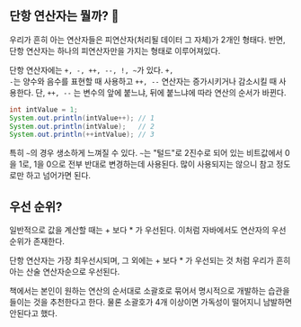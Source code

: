 ## 단항 연산자는 뭘까? 🤔

우리가 흔히 아는 연산자들은 피연산자(처리될 데이터 그 자체)가 2개인 형태다. 반면, 단항 연산자는 하나의 피연산자만을 가지는 형태로 이루어져있다. 

단항 연산자에는 <code>+, -, ++, --, !, ~</code>가 있다. <code>+, -</code>는 양수와 음수를 표현할 때 사용하고 <code>++, --</code> 연산자는 증가시키거나 감소시킬 때 사용한다. 단, <code>++, --</code> 는 변수의 앞에 붙느냐, 뒤에 붙느냐에 따라 연산의 순서가 바뀐다.

```java
int intValue = 1;
System.out.println(intValue++); // 1
System.out.println(intValue);   // 2
System.out.println(++intValue); // 3
```

특히 <code>~</code>의 경우 생소하게 느껴질 수 있다. <code>~</code>는 "털드"로 2진수로 되어 있는 비트값에서 0을 1로, 1을 0으로 전부 반대로 변경하는데 사용된다. 많이 사용되지는 않으니 참고 정도로만 하고 넘어가면 된다.

## 우선 순위?

일반적으로 값을 계산할 때는 + 보다 * 가 우선된다. 이처럼 자바에서도 연산자의 우선순위가 존재한다.

단항 연산자는 가장 최우선시되며, 그 외에는 + 보다 * 가 우선되는 것 처럼 우리가 흔히 아는 산술 연산자순으로 우선된다.

책에서는 본인이 원하는 연산의 순서대로 소괄호로 묶어서 명시적으로 개발하는 습관을 들이는 것을 추천한다고 한다. 물론 소괄호가 4개 이상이면 가독성이 떨어지니 남발하면 안된다고 했다.